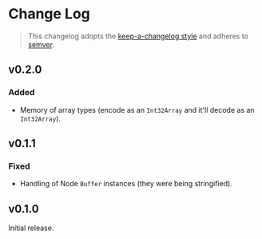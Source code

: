 # Change Log

> This changelog adopts the [keep-a-changelog style](http://keepachangelog.com/en/0.3.0/) and adheres to [semver](http://semver.org/).

## v0.2.0
### Added
- Memory of array types (encode as an `Int32Array` and it'll decode as an `Int32Array`).

## v0.1.1
### Fixed
- Handling of Node `Buffer` instances (they were being stringified).

## v0.1.0
Initial release.
